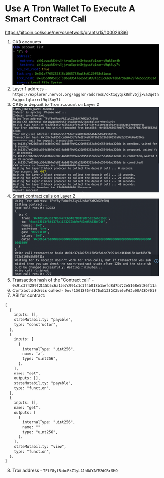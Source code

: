 # Use A Tron Wallet To Execute A Smart Contract Call

https://gitcoin.co/issue/nervosnetwork/grants/15/100026366

1. CKB accounts ![](./accounts.png)
2. Layer 1 address - `https://explorer.nervos.org/aggron/address/ckt1qyqxk8nhv5jjxva3qetn8wjgccfqlxxrrt9qt3uy7t`
3. CKByte deposit to Tron account on Layer 2 ![](./deposit.png)
4. Smart contract calls on Layer 2 ![](./calls.png)
5. Transaction hash of the "Contract call" - `0x91c374289f2115b5c6a1de7c991c1d1f4b018b1aefd8d7b722e5168e5b86f11a`
6. Contract address called - `0xc413013fBf437Ba31232C2bb9eFd2e05A03DfD1f`
7. ABI for contract:

```
[
  {
    inputs: [],
    stateMutability: "payable",
    type: "constructor",
  },
  {
    inputs: [
      {
        internalType: "uint256",
        name: "x",
        type: "uint256",
      },
    ],
    name: "set",
    outputs: [],
    stateMutability: "payable",
    type: "function",
  },
  {
    inputs: [],
    name: "get",
    outputs: [
      {
        internalType: "uint256",
        name: "",
        type: "uint256",
      },
    ],
    stateMutability: "view",
    type: "function",
  },
]
```

8. Tron address - `TFtY8yfRobcPkZ1yLZJh8AYAYMZdCRrSHQ`
